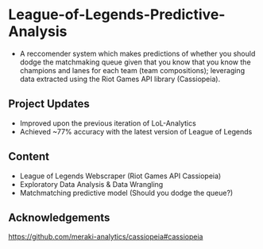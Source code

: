 # League-of-Legends-Predictive-Analysis
- A reccomender system which makes predictions of whether you should dodge the matchmaking queue given that you know that you know the champions and lanes for each team (team compositions); leveraging data extracted using the Riot Games API library (Cassiopeia).

## Project Updates
- Improved upon the previous iteration of LoL-Analytics
- Achieved ~77% accuracy with the latest version of League of Legends

## Content
- League of Legends Webscraper (Riot Games API Cassiopeia)
- Exploratory Data Analysis & Data Wrangling
- Matchmatching predictive model (Should you dodge the queue?)

## Acknowledgements
https://github.com/meraki-analytics/cassiopeia#cassiopeia
